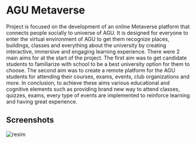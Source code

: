 # AGU Metaverse
Project is focused on the development of an online Metaverse platform that connects people socially to universe of AGU.
It is designed for everyone to enter the virtual environment of AGU to get them recognize places, buildings, classes
and everything about the university by creating interactive, immersive and engaging learning experience.
There were 2 main aims for at the start of the project. The first aim was to get candidate students to familiarize
with school to be a best university option for them to choose. The second aim was to create a remote platform for
the AGU students for attending their courses, exams, events, club organizations and more. In conclusion, to achieve
these aims various educational and cognitive elements such as providing brand new way to attend classes, quizzes, exams,
every type of events are implemented to reinforce learning and having great experience.


## Screenshots
![resim](https://github.com/user-attachments/assets/998e6359-9aa5-428e-af98-9693bc622294)

